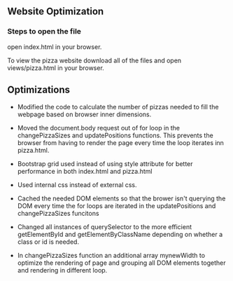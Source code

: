 ## Website Optimization

### Steps to open the file
open index.html in your browser.

To view the pizza website download all of the files and open views/pizza.html in your browser.


## Optimizations

* Modified the code to calculate the number of pizzas needed to fill the webpage based on browser inner dimensions.

* Moved the document.body request out of for loop in the changePizzaSizes and updatePositions functions. This prevents the browser from having to render the page every time the loop iterates inn pizza.html.

* Bootstrap grid used instead of using style attribute for better performance in both index.html and pizza.html

* Used internal css instead of external css.

* Cached the needed DOM elements so that the brower isn't querying the DOM every time the for loops are iterated in the updatePositions and changePizzaSizes funcitons

* Changed all instances of querySelector to the more efficient getElementById and getElementByClassName depending on whether a class or id is needed.

* In changePizzaSizes function an additional array mynewWidth to optimize the rendering of page and grouping all DOM elements together and rendering in different loop.